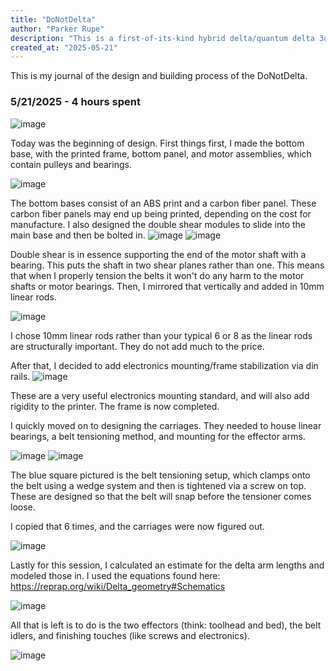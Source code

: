 ```yaml
---
title: "DoNotDelta"
author: "Parker Rupe"
description: "This is a first-of-its-kind hybrid delta/quantum delta 3d printer."
created_at: "2025-05-21"
---
```

This is my journal of the design and building process of the DoNotDelta. 


### 5/21/2025 - 4 hours spent

![image](https://github.com/user-attachments/assets/c7ef615b-b4a7-46b6-9300-a9e6aeef7fd7)

Today was the beginning of design. First things first, I made the bottom base, with the printed frame, bottom panel, and motor assemblies, which contain pulleys and bearings. 

![image](https://github.com/user-attachments/assets/2b97b8d0-0c39-402f-a339-ae0fe06e48a3)

The bottom bases consist of an ABS print and a carbon fiber panel. These carbon fiber panels may end up being printed, depending on the cost for manufacture. I also designed the double shear modules to slide into the main base and then be bolted in. 
![image](https://github.com/user-attachments/assets/6ff311aa-fe11-45fc-a861-29fc10288f12) ![image](https://github.com/user-attachments/assets/1d65cb17-80e9-425a-a386-89898113a541) 

Double shear is in essence supporting the end of the motor shaft with a bearing. This puts the shaft in two shear planes rather than one. This means that when I properly tension the belts it won't do any harm to the motor 
shafts or motor bearings. 
Then, I mirrored that vertically and added in 10mm linear rods. 

![image](https://github.com/user-attachments/assets/42f2b44b-d235-4189-ae56-6d2460be4059)

I chose 10mm linear rods rather than your typical 6 or 8 as the linear rods are structurally important. They do not add much to the price. 


After that, I decided to add electronics mounting/frame stabilization via din rails. 
![image](https://github.com/user-attachments/assets/2efdec88-a63b-479d-b94a-403c42209909) 

These are a very useful electronics mounting standard, and will also add rigidity to the printer. 
The frame is now completed. 


I quickly moved on to designing the carriages. They needed to house linear bearings, a belt tensioning method, and mounting for the effector arms. 

![image](https://github.com/user-attachments/assets/b39f4c5a-67f4-476b-ae00-bd9615a8eb57) ![image](https://github.com/user-attachments/assets/f05552bb-06b1-4de5-8174-929307d2bf4d)

The blue square pictured is the belt tensioning setup, which clamps onto the belt using a wedge system and then is tightened via a screw on top. These are designed so that the belt will snap before the tensioner comes loose. 

I copied that 6 times, and the carriages were now figured out.

![image](https://github.com/user-attachments/assets/edc7b14b-4236-459a-9cc6-e972ed915bac)

Lastly for this session, I calculated an estimate for the delta arm lengths and modeled those in. I used the equations found here: https://reprap.org/wiki/Delta_geometry#Schematics

![image](https://github.com/user-attachments/assets/bafed811-a702-4ed7-941d-cf7011b07166)

All that is left is to do is the two effectors (think: toolhead and bed), the belt idlers, and finishing touches (like screws and electronics). 

![image](https://github.com/user-attachments/assets/9355e801-524a-46f6-9dcc-685c8a8ce343)

